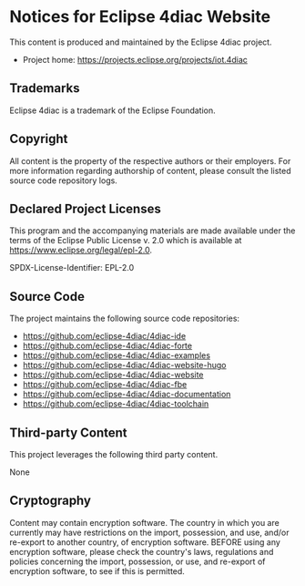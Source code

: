 # Notices for Eclipse 4diac Website

This content is produced and maintained by the Eclipse 4diac project.

* Project home: https://projects.eclipse.org/projects/iot.4diac

## Trademarks

 Eclipse 4diac is a trademark of the Eclipse Foundation.

## Copyright

All content is the property of the respective authors or their employers. For
more information regarding authorship of content, please consult the listed
source code repository logs.

## Declared Project Licenses

This program and the accompanying materials are made available under the terms
of the Eclipse Public License v. 2.0 which is available at
https://www.eclipse.org/legal/epl-2.0.

SPDX-License-Identifier: EPL-2.0

## Source Code

The project maintains the following source code repositories:

* https://github.com/eclipse-4diac/4diac-ide
* https://github.com/eclipse-4diac/4diac-forte
* https://github.com/eclipse-4diac/4diac-examples
* https://github.com/eclipse-4diac/4diac-website-hugo
* https://github.com/eclipse-4diac/4diac-website
* https://github.com/eclipse-4diac/4diac-fbe
* https://github.com/eclipse-4diac/4diac-documentation
* https://github.com/eclipse-4diac/4diac-toolchain


## Third-party Content

This project leverages the following third party content.

None

## Cryptography

Content may contain encryption software. The country in which you are currently
may have restrictions on the import, possession, and use, and/or re-export to
another country, of encryption software. BEFORE using any encryption software,
please check the country's laws, regulations and policies concerning the import,
possession, or use, and re-export of encryption software, to see if this is
permitted.
